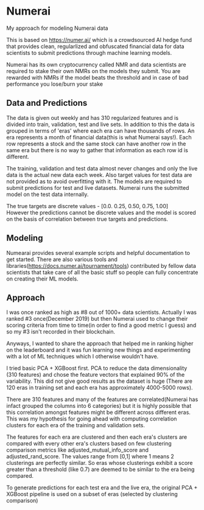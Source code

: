 # Numerai
My approach for modeling Numerai data 

This is based on https://numer.ai/ which is a crowdsourced AI hedge fund that provides clean, regularlized and obfuscated financial data for data scientists to submit predictions through machine learning models.

Numerai has its own cryptocurrency called NMR and data scientists are required to stake their own NMRs on the models they submit. You are rewarded with NMRs if the model beats the threshold and in case of bad performance you lose/burn your stake

## Data and Predictions
The data is given out weekly and has 310 regularized features and is divided into train, validation, test and live sets. In addition to this the data is grouped in terms of 'eras' where each era can have thousands of rows. An era represents a month of financial data(this is what Numerai says!).
Each row represents a stock and the same stock can have another row in the same era but there is no way to gather that information as each row id is different.

The training, validation and test data almost never changes and only the live data is the actual new data each week. Also target values for test data are not provided as to avoid overfitting with it. The models are required to submit predictions for test and live datasets. Numerai runs the submitted model on the test data internally.  

The true targets are discrete values -  [0.0. 0.25, 0.50, 0.75, 1.00]   
However the predictions cannot be discrete values and the model is scored on the basis of correlation between true targets and predictions.

## Modeling
Numearai provides several example scripts and helpful documentation to get started. 
There are also various tools and libraries(https://docs.numer.ai/tournament/tools) contributed by fellow data scientists that take care of all the basic stuff so people can fully concentrate on creating their ML models.  

## Approach
I was once ranked as high as #8 out of 1000+ data scientists. Actually I was ranked #3 once(December 2019) but then Numerai used to change their scoring criteria from time to time(in order to find a good metric I guess) and so my #3 isn't recorded in their blockchain. 

Anyways, I wanted to share the approach that helped me in ranking higher on the leaderboard and it was fun learning new things and experimenting with a lot of ML techniques which I otherwise wouldn't have.

I tried basic PCA + XGBoost first. PCA to reduce the data dimensionality (310 features) and chose the feature vectors that explained 90% of the variability. This did not give good results as the dataset is huge (There are 120 eras in training set and each era has approximately 4000-5000 rows). 

There are 310 features and many of the features are correlated(Numerai has infact grouped the columns into 6 categories) but it is highly possible that this correlation amongst features might be different across different eras. This was my hypothesis for going ahead with computing correlation clusters for each era of the training and validation sets. 

The features for each era are clustered and then each era's clusters are compared with every other era's clusters based on few clustering comparison metrics like adjusted_mutual_info_score and adjusted_rand_score. The values range from [0,1] where 1 means 2 clusterings are perfectly similar. So eras whose clusterings exhibit a score greater than a threshold (like 0.7) are deemed to be similar to the era being compared. 

To generate predictions for each test era and the live era, the original PCA + XGBoost pipeline is used on a subset of eras (selected by clustering comparison) 
